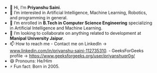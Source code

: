 - 👋 Hi, I’m **Priyanshu Saini**.
- 👀 I’m interested in Artificial Intelligence, Machine Learning, Robotics, and programming in general.
- 🌱 I’m enrolled in **B.Tech in Computer Science Engineering** specializing in Artificial Intelligence and Machine Learning.
- 💞️ I’m looking to collaborate on anything related to development at **Manipal University Jaipur**.
- 📫 How to reach me - Contact me on LinkedIn -> www.linkedin.com/in/priyanshu-saini-112735310.
                      - GeeksForGeeks profile -> https://www.geeksforgeeks.org/user/priyanshuqr0g/
- 😄 Pronouns: He/Him
- ⚡ Fun fact: Born in 2005.
